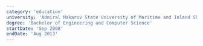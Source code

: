 ```yaml
---
category: 'education'
university: 'Admiral Makarov State University of Maritime and Inland Shipping'
degree: 'Bachelor of Engineering and Computer Science'
startDate: 'Sep 2008'
endDate: 'Aug 2013'
---
```


